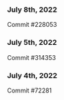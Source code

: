 ### July 8th, 2022

Commit #228053

### July 5th, 2022

Commit #314353


### July 4th, 2022

Commit #72281
